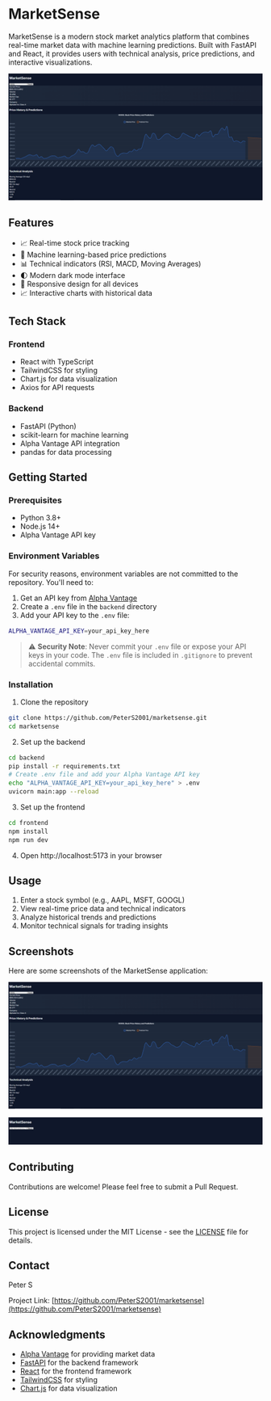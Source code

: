 # MarketSense

MarketSense is a modern stock market analytics platform that combines real-time market data with machine learning predictions. Built with FastAPI and React, it provides users with technical analysis, price predictions, and interactive visualizations.

![MarketSense Dashboard](screenshots/dashboard.png)

## Features

- 📈 Real-time stock price tracking
- 🤖 Machine learning-based price predictions
- 📊 Technical indicators (RSI, MACD, Moving Averages)
- 🌓 Modern dark mode interface
- 📱 Responsive design for all devices
- 📈 Interactive charts with historical data

## Tech Stack

### Frontend
- React with TypeScript
- TailwindCSS for styling
- Chart.js for data visualization
- Axios for API requests

### Backend
- FastAPI (Python)
- scikit-learn for machine learning
- Alpha Vantage API integration
- pandas for data processing

## Getting Started

### Prerequisites
- Python 3.8+
- Node.js 14+
- Alpha Vantage API key

### Environment Variables

For security reasons, environment variables are not committed to the repository. You'll need to:

1. Get an API key from [Alpha Vantage](https://www.alphavantage.co/support/#api-key)
2. Create a `.env` file in the `backend` directory
3. Add your API key to the `.env` file:
```bash
ALPHA_VANTAGE_API_KEY=your_api_key_here
```

> ⚠️ **Security Note**: Never commit your `.env` file or expose your API keys in your code. The `.env` file is included in `.gitignore` to prevent accidental commits.

### Installation

1. Clone the repository
```bash
git clone https://github.com/PeterS2001/marketsense.git
cd marketsense
```

2. Set up the backend
```bash
cd backend
pip install -r requirements.txt
# Create .env file and add your Alpha Vantage API key
echo "ALPHA_VANTAGE_API_KEY=your_api_key_here" > .env
uvicorn main:app --reload
```

3. Set up the frontend
```bash
cd frontend
npm install
npm run dev
```

4. Open http://localhost:5173 in your browser

## Usage

1. Enter a stock symbol (e.g., AAPL, MSFT, GOOGL)
2. View real-time price data and technical indicators
3. Analyze historical trends and predictions
4. Monitor technical signals for trading insights

## Screenshots

Here are some screenshots of the MarketSense application:

![Dashboard Overview](screenshots/dashboard.png)

![Market Analysis](screenshots/MarketSenseIMG2.PNG)

## Contributing

Contributions are welcome! Please feel free to submit a Pull Request.

## License

This project is licensed under the MIT License - see the [LICENSE](LICENSE) file for details.

## Contact

Peter S

Project Link: [https://github.com/PeterS2001/marketsense](https://github.com/PeterS2001/marketsense)

## Acknowledgments

- [Alpha Vantage](https://www.alphavantage.co/) for providing market data
- [FastAPI](https://fastapi.tiangolo.com/) for the backend framework
- [React](https://reactjs.org/) for the frontend framework
- [TailwindCSS](https://tailwindcss.com/) for styling
- [Chart.js](https://www.chartjs.org/) for data visualization
